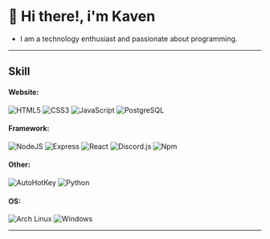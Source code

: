 # 👋 Hi there!, i'm Kaven
- I am a technology enthusiast and passionate about programming.
___
## Skill

#### Website:
<p align='left'>
  <img alt="HTML5" src="https://img.shields.io/badge/-HTML5-black?logo=html5">
  <img alt="CSS3" src="https://img.shields.io/badge/-CSS3-black?logo=css3&logoColor=3b86ff">
  <img alt="JavaScript" src="https://img.shields.io/badge/-JavaScript-black?logo=javascript">
  <img alt="PostgreSQL" src="https://img.shields.io/badge/-PostgreSQL-black?logo=postgresql">
</p>

#### Framework:
<p align='left'>
  <img alt="NodeJS" src="https://img.shields.io/badge/-NodeJS-black?logo=node.js">
  <img alt="Express" src="https://img.shields.io/badge/-Express-black?logo=express">
  <img alt="React" src="https://img.shields.io/badge/-React-black?logo=react">
  <img alt="Discord.js" src="https://img.shields.io/badge/-Discord.js-black?logo=discord">
  <img alt="Npm" src="https://img.shields.io/badge/-Npm-black?logo=npm&logoColor=db0000">
</p>

#### Other:
<p align='left'>
  <img alt="AutoHotKey" src="https://img.shields.io/badge/-AutoHotKey-black?logo=autohotkey">
  <img alt="Python" src="https://img.shields.io/badge/-Python-black?logo=python">
</p>

#### OS:
<p align='left'>
  <img alt="Arch Linux" src="https://img.shields.io/badge/-Arch_Linux-black?logo=archlinux">
  <img alt="Windows" src="https://img.shields.io/badge/-Windows-black?logo=windows">
</p>

___

